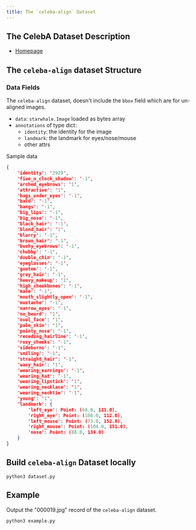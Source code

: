 ```yaml
---
title: The `celeba-align` Dataset
---
```


## The CelebA Dataset Description

- [Homepage](http://mmlab.ie.cuhk.edu.hk/projects/CelebA.html)

## The `celeba-align` dataset Structure

### Data Fields

The `celeba-align` dataset, doesn't include the `bbox` field which are for un-aligned images.

- `data`: `starwhale.Image` loaded as bytes array
- `annotations` of type dict:
    - `identity`: the identity for the image
    - `landmark`: the landmark for eyes/nose/mouse
    - other attrs

Sample data
```json
{
	'identity': '2929',
	'five_o_clock_shadow': '-1',
	'arched_eyebrows': '1',
	'attractive': '1',
	'bags_under_eyes': '-1',
	'bald': '-1',
	'bangs': '-1',
	'big_lips': '-1',
	'big_nose': '-1',
	'black_hair': '-1',
	'blond_hair': '1',
	'blurry': '-1',
	'brown_hair': '-1',
	'bushy_eyebrows': '-1',
	'chubby': '-1',
	'double_chin': '-1',
	'eyeglasses': '-1',
	'goatee': '-1',
	'gray_hair': '-1',
	'heavy_makeup': '1',
	'high_cheekbones': '-1',
	'male': '-1',
	'mouth_slightly_open': '-1',
	'mustache': '-1',
	'narrow_eyes': '-1',
	'no_beard': '1',
	'oval_face': '1',
	'pale_skin': '1',
	'pointy_nose': '-1',
	'receding_hairline': '-1',
	'rosy_cheeks': '-1',
	'sideburns': '-1',
	'smiling': '-1',
	'straight_hair': '-1',
	'wavy_hair': '1',
	'wearing_earrings': '-1',
	'wearing_hat': '-1',
	'wearing_lipstick': '1',
	'wearing_necklace': '1',
	'wearing_necktie': '-1',
	'young': '1',
	'landmark': {
		'left_eye': Point: (68.0, 111.0),
		'right_eye': Point: (108.0, 112.0),
		'left_mouse': Point: (73.0, 152.0),
		'right_mouse': Point: (104.0, 151.0),
		'nose': Point: (88.0, 134.0)
	}
}
```

## Build `celeba-align` Dataset locally

```shell
python3 dataset.py
```

## Example

Output the "000019.jpg" record of the `celeba-align` dataset.

```shell
python3 example.py
```
